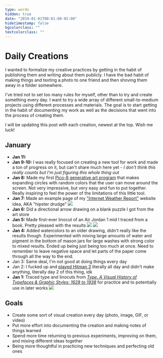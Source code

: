 ```yaml
---
type: words
hidden: true
date: "2019-01-01T00:01:00-05:00"
hidetimestamp: false
bgcolorclass: ""
textcolorclass: ""
---
```


# Daily Creations

I wanted to formalize my creative practices by getting in the habit of publishing them and writing about them publicly. I have the bad habit of making things and texting a photo to one friend and then shoving them away in a folder somewhere.

I've tried not to set too many rules for myself, other than to try and create something every day. I want to try a wide array of different small-to-medium projects using different processes and materials. The goal is to start getting in the habit of documenting my work as well as the decisions that went into the process of creating them.

I will be updating this post with each creation, newest at the top. Wish me luck!

## January

- **Jan 11:**
- **Jan 9-10:** I was really focused on creating a new tool for work and made a ton of progress on it, but can't share much here yet - _I don't think this really counts but I'm just figuring this whole thing out_
- **Jan 8:** Made my first [Pico-8 generative art program](https://twitter.com/mrejfox/status/1082446247997382656) that makes expanding circles with random colors that the user can move around the screen. Not very impressive, but very easy and fun to put together. Really inspiring to feel the power of the limitations of this little tool.
- **Jan 7:** Made an example page of my ["Internet Weather Report"](https://dreamy-torvalds-1238a8.netlify.com/) website idea, AKA "hipster drudge" <img src="https://res.cloudinary.com/ejf/image/upload/v1547323648/Screenshot_2019-01-07_02.19.23.png" />
- **Jan 6:** Did a directional arrow drawing on a blank puzzle I got from the art store
- **Jan 5:** Made first-ever linocut of an Air Jordan 1 mid I traced from a book. Pretty pleased with the results <img src="https://res.cloudinary.com/ejf/image/upload/v1547323425/UNADJUSTEDNONRAW_thumb_2d82.jpg" /> <img src="https://res.cloudinary.com/ejf/image/upload/v1547323384/Screenshot_2019-01-12_15.02.28.png" />
- **Jan 4:** Added watercolors to an older drawing, didn't really like the results though. Experimented with mixing large amounts of water and pigment in the bottom of mason jars for large washes with strong color to mixed results. Ended up being just being too much at once. Need to remember to leave negative space and let parts of the paper come through all the way to the end.
- Jan 3: Same deal, I'm not good at doing things every day
- Jan 2: I fucked up and [played Hitman 3](https://twitter.com/mrejfox/status/1080255162671869953) literally all day and didn't make anything, literally day 2 of this thing, idk
- **Jan 1:** Traced type and linocuts from [_Type. A Visual History of Typefaces & Graphic Styles: 1628 to 1938_](https://www.taschen.com/pages/en/catalogue/graphic_design/all/44618/facts.type_a_visual_history_of_typefaces_graphic_styles.htm) for practice and to potentially use in later works <img src="https://res.cloudinary.com/ejf/image/upload/v1547323603/Screenshot_2019-01-12_15.06.38.png" />

## Goals

- Create some sort of visual creation every day (photo, image, GIF, or video)
- Put more effort into documenting the creation and making notes of things learned
- Spend more time returning to previous experiments, improving on them, and mixing different ideas together
- Being more thoughtful in practicing new techniques and perfecting old ones
